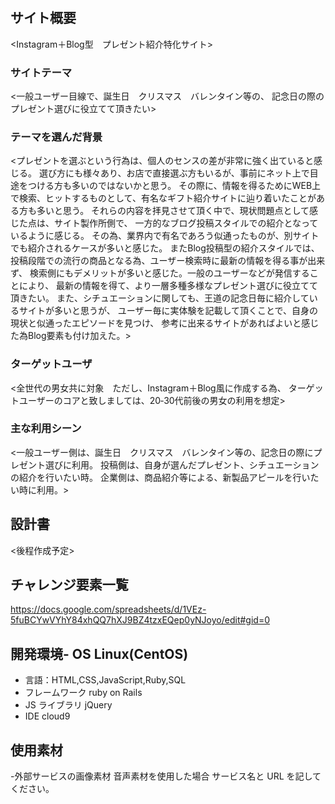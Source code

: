 # <For you>

## サイト概要

<Instagram＋Blog型　プレゼント紹介特化サイト>

### サイトテーマ

<一般ユーザー目線で、誕生日　クリスマス　バレンタイン等の、
記念日の際のプレゼント選びに役立てて頂きたい>

### テーマを選んだ背景

<プレゼントを選ぶという行為は、個人のセンスの差が非常に強く出ていると感じる。
選び方にも様々あり、お店で直接選ぶ方もいるが、事前にネット上で目途をつける方も多いのではないかと思う。
その際に、情報を得るためにWEB上で検索、ヒットするものとして、有名なギフト紹介サイトに辿り着いたことがある方も多いと思う。
それらの内容を拝見させて頂く中で、現状問題点として感じた点は、サイト製作所側で、
一方的なブログ投稿スタイルでの紹介となっているように感じる。
その為、業界内で有名であろう似通ったものが、別サイトでも紹介されるケースが多いと感じた。
またBlog投稿型の紹介スタイルでは、投稿段階での流行の商品となる為、ユーザー検索時に最新の情報を得る事が出来ず、
検索側にもデメリットが多いと感じた。一般のユーザーなどが発信することにより、
最新の情報を得て、より一層多種多様なプレゼント選びに役立てて頂きたい。
また、シチュエーションに関しても、王道の記念日毎に紹介しているサイトが多いと思うが、
ユーザー毎に実体験を記載して頂くことで、自身の現状と似通ったエピソードを見つけ、
参考に出来るサイトがあればよいと感じた為Blog要素も付け加えた。>

### ターゲットユーザ

<全世代の男女共に対象　ただし、Instagram＋Blog風に作成する為、
ターゲットユーザーのコアと致しましては、20‐30代前後の男女の利用を想定>

### 主な利用シーン

<一般ユーザー側は、誕生日　クリスマス　バレンタイン等の、記念日の際にプレゼント選びに利用。
投稿側は、自身が選んだプレゼント、シチュエーションの紹介を行いたい時。
企業側は、商品紹介等による、新製品アピールを行いたい時に利用。>

## 設計書

<後程作成予定>

## チャレンジ要素一覧

<https://docs.google.com/spreadsheets/d/1VEz-5fuBCYwVYhY84xhQQ7hXJ9BZ4tzxEQep0yNJoyo/edit#gid=0>

## 開発環境- OS Linux(CentOS)

- 言語：HTML,CSS,JavaScript,Ruby,SQL
- フレームワーク ruby on Rails
- JS ライブラリ jQuery
- IDE cloud9

## 使用素材
-外部サービスの画像素材 音声素材を使用した場合 サービス名と URL を記してください。

